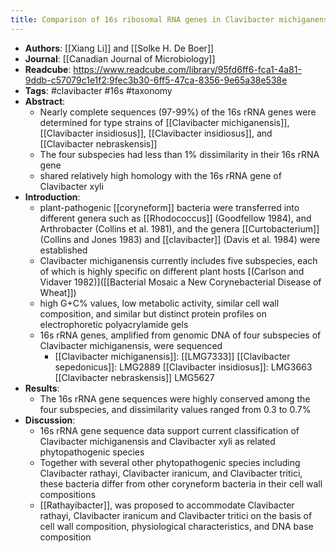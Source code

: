 ```yaml
---
title: Comparison of 16s ribosomal RNA genes in Clavibacter michiganensis subspecies with other coryneform bacteria
---
```


- **Authors**: [[Xiang Li]] and [[Solke H. De Boer]]
- **Journal**: [[Canadian Journal of Microbiology]]
- **Readcube**: https://www.readcube.com/library/95fd6ff6-fca1-4a81-9ddb-c57079c1e1f2:9fec3b30-6ff5-47ca-8356-9e65a38e538e
- **Tags**: #clavibacter #16s #taxonomy
- **Abstract**:
	- Nearly complete sequences (97-99%) of the 16s rRNA genes were determined for type strains of [[Clavibacter michiganensis]], [[Clavibacter insidiosus]], [[Clavibacter insidiosus]], and [[Clavibacter nebraskensis]]
	- The four subspecies had less than 1% dissimilarity in their 16s rRNA gene
	- shared relatively high homology with the 16s rRNA gene of Clavibacter xyli
- **Introduction**:
	- plant-pathogenic [[coryneform]] bacteria were transferred into different genera such as [[Rhodococcus]] (Goodfellow 1984), and Arthrobacter (Collins et al. 1981), and the genera [[Curtobacterium]] (Collins and Jones 1983) and [[clavibacter]] (Davis et al. 1984) were established
	- Clavibacter michiganensis currently includes five subspecies, each of which is highly  specific on different plant hosts [(Carlson and Vidaver 1982)]([[Bacterial Mosaic a New Corynebacterial Disease of Wheat]])
	- high G+C% values, low metabolic activity, similar cell wall composition, and similar but distinct protein profiles on electrophoretic polyacrylamide gels
	- 16s rRNA genes, amplified from genomic DNA of four subspecies of Clavibacter michiganensis, were sequenced
		- [[Clavibacter michiganensis]]: [[LMG7333]]
		  [[Clavibacter sepedonicus]]: LMG2889
		  [[Clavibacter insidiosus]]: LMG3663
		  [[Clavibacter nebraskensis]] LMG5627
- **Results**:
	- The 16s rRNA gene sequences were highly conserved among the four subspecies, and dissimilarity values ranged from 0.3 to 0.7%
- **Discussion**:
	- 16s rRNA gene sequence data support current classification of Clavibacter michiganensis and Clavibacter xyli as related phytopathogenic species
	- Together with several other phytopathogenic species including Clavibacter rathayi, Clavibacter iranicum, and Clavibacter tritici, these bacteria differ from other coryneform bacteria in their cell wall compositions
	- [[Rathayibacter]], was proposed to accommodate Clavibacter rathayi,  Clavibacter iranicum and Clavibacter tritici on the basis of cell wall 
	  composition, physiological characteristics, and DNA base composition
